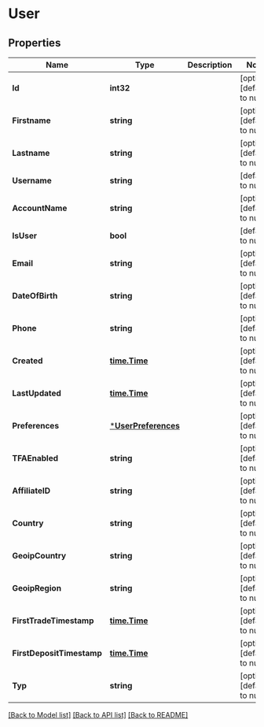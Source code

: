 # User

## Properties
Name | Type | Description | Notes
------------ | ------------- | ------------- | -------------
**Id** | **int32** |  | [optional] [default to null]
**Firstname** | **string** |  | [optional] [default to null]
**Lastname** | **string** |  | [optional] [default to null]
**Username** | **string** |  | [default to null]
**AccountName** | **string** |  | [optional] [default to null]
**IsUser** | **bool** |  | [default to null]
**Email** | **string** |  | [optional] [default to null]
**DateOfBirth** | **string** |  | [optional] [default to null]
**Phone** | **string** |  | [optional] [default to null]
**Created** | [**time.Time**](time.Time.md) |  | [optional] [default to null]
**LastUpdated** | [**time.Time**](time.Time.md) |  | [optional] [default to null]
**Preferences** | [***UserPreferences**](UserPreferences.md) |  | [optional] [default to null]
**TFAEnabled** | **string** |  | [optional] [default to null]
**AffiliateID** | **string** |  | [optional] [default to null]
**Country** | **string** |  | [optional] [default to null]
**GeoipCountry** | **string** |  | [optional] [default to null]
**GeoipRegion** | **string** |  | [optional] [default to null]
**FirstTradeTimestamp** | [**time.Time**](time.Time.md) |  | [optional] [default to null]
**FirstDepositTimestamp** | [**time.Time**](time.Time.md) |  | [optional] [default to null]
**Typ** | **string** |  | [optional] [default to null]

[[Back to Model list]](../README.md#documentation-for-models) [[Back to API list]](../README.md#documentation-for-api-endpoints) [[Back to README]](../README.md)



